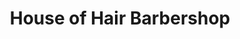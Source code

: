 ---
title: "House of Hair Barbershop"
url: /tonawanda/house-of-hair-barbershop/
shop: hairdresser
---